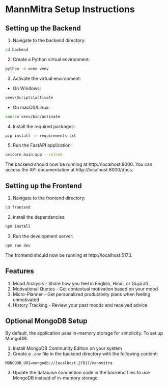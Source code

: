 # MannMitra Setup Instructions

## Setting up the Backend

1. Navigate to the backend directory:
```bash
cd backend
```

2. Create a Python virtual environment:
```bash
python -m venv venv
```

3. Activate the virtual environment:
- On Windows:
```bash
venv\Scripts\activate
```
- On macOS/Linux:
```bash
source venv/bin/activate
```

4. Install the required packages:
```bash
pip install -r requirements.txt
```

5. Run the FastAPI application:
```bash
uvicorn main:app --reload
```

The backend should now be running at http://localhost:8000. You can access the API documentation at http://localhost:8000/docs.

## Setting up the Frontend

1. Navigate to the frontend directory:
```bash
cd frontend
```

2. Install the dependencies:
```bash
npm install
```

3. Run the development server:
```bash
npm run dev
```

The frontend should now be running at http://localhost:5173.

## Features

1. Mood Analysis - Share how you feel in English, Hindi, or Gujarati
2. Motivational Quotes - Get contextual motivation based on your mood
3. Micro-Planner - Get personalized productivity plans when feeling unmotivated
4. History Tracking - Review your past moods and received advice

## Optional MongoDB Setup

By default, the application uses in-memory storage for simplicity. To set up MongoDB:

1. Install MongoDB Community Edition on your system
2. Create a `.env` file in the backend directory with the following content:
```
MONGODB_URI=mongodb://localhost:27017/mannmitra
```
3. Update the database connection code in the backend files to use MongoDB instead of in-memory storage.
